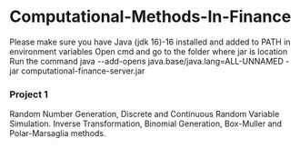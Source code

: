 # Computational-Methods-In-Finance

Please make sure you have Java (jdk 16)-16 installed and added to PATH in environment variables
Open cmd and go to the folder where jar is location
Run the command java --add-opens java.base/java.lang=ALL-UNNAMED -jar computational-finance-server.jar


### Project 1 
Random Number Generation, Discrete and Continuous Random Variable Simulation. Inverse Transformation, Binomial Generation, Box-Muller and Polar-Marsaglia methods.

